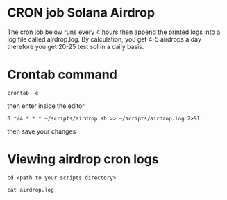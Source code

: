# CRON job Solana Airdrop
The cron job below runs every 4 hours then append the printed logs into a log file called airdrop.log. By calculation, you get 4-5 airdrops a day therefore you get 20-25 test sol in a daily basis.
# Crontab command 
```
crontab -e
```

then enter inside the editor
```
0 */4 * * * ~/scripts/airdrop.sh >> ~/scripts/airdrop.log 2>&1
```

then save your changes

# Viewing airdrop cron logs

```
cd <path to your scripts directory>
```

```
cat airdrop.log
```

